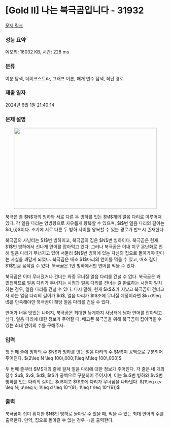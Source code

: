 # [Gold II] 나는 북극곰입니다 - 31932 

[문제 링크](https://www.acmicpc.net/problem/31932) 

### 성능 요약

메모리: 16032 KB, 시간: 228 ms

### 분류

이분 탐색, 데이크스트라, 그래프 이론, 매개 변수 탐색, 최단 경로

### 제출 일자

2024년 6월 1일 21:40:14

### 문제 설명

<p style="text-align: center;"><img alt="" src="" style="width: 450px; height: 255px;"></p>

<p>북극은 총 $N$개의 빙하와 서로 다른 두 빙하를 잇는 $M$개의 얼음 다리로 이루어져 있다. 각 얼음 다리는 양방향으로 자유롭게 왕복할 수 있으며, $i$번 얼음 다리의 길이는 $d_{i}$이다. 초기에 서로 다른 두 빙하 사이를 왕복할 수 있는 경로가 반드시 존재한다.</p>

<p>북극곰의 사냥터는 $1$번 빙하이고, 북극곰의 집은 $N$번 빙하이다. 북극곰은 현재 $1$번 빙하에서 신나게 연어를 잡아먹고 있다. 그러나 북극곰은 이내 지구 온난화로 인해 얼음 다리가 무너지고 있어 서둘러 $N$번 빙하에 있는 자신의 집으로 돌아가야 한다는 사실을 깨닫게 되었다. 북극곰은 매초 $1$마리의 연어를 먹을 수 있고, 매초 길이 $1$만큼 움직일 수 있다. 북극곰은 1번 빙하에서만 연어를 먹을 수 있다.</p>

<p>북극곰은 이미 무너졌거나 건너는 와중 무너질 얼음 다리를 건널 수 없다. 북극곰은 꽤 민첩하므로 얼음 다리가 무너지는 시점과 얼음 다리를 건너는 걸 완료하는 시점이 일치하는 경우, 얼음 다리를 건널 수 있다. 다시 말해, 현재 $k$초가 지났고 북극곰이 건너고자 하는 얼음 다리의 길이가 $d$, 얼음 다리가 $t$초에 무너질 예정이라면 $k+d\leq t$를 만족해야만 북극곰이 해당 얼음 다리를 건널 수 있다.</p>

<p>연어가 너무 맛있는 나머지, 북극곰은 최대한 늦게까지 사냥터에 남아 연어를 잡아먹고 싶다. 얼음 다리에 대한 정보가 주어질 때, 배고픈 북극곰을 위해 북극곰이 잡아먹을 수 있는 최대 연어의 수를 구해주자.</p>

### 입력 

 <p>첫 번째 줄에 빙하의 수 $N$과 빙하를 잇는 얼음 다리의 수 $M$이 공백으로 구분되어 주어진다. $(2\leq N \leq 100\,000;1\leq M\leq 100\,000)$</p>

<p>두 번째 줄부터 $M$개의 줄에 걸쳐 얼음 다리에 대한 정보가 주어진다. 각 줄은 네 개의 정수 $u$, $v$, $d$, $t$가 공백으로 구분되어 주어지며, 이는 $u$번 빙하와 $v$번 빙하를 잇는 다리의 길이는 $d$이고 $t$초에 다리가 무너짐을 나타낸다. $(1\leq u,v \leq N; u\neq v; 1\leq d \leq 10^{9}; 1\leq t \leq 10^{9})$</p>

### 출력 

 <p>북극곰이 집이 위치한 $N$번 빙하로 돌아갈 수 있을 때, 먹을 수 있는 최대 연어의 수를 출력한다. 만약, 집으로 돌아갈 수 없는 경우 <span style="color:#e74c3c;"><code>-1</code></span>을 출력한다.</p>

